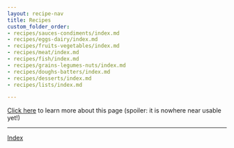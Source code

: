 ```yaml
---
layout: recipe-nav
title: Recipes
custom_folder_order:
- recipes/sauces-condiments/index.md
- recipes/eggs-dairy/index.md
- recipes/fruits-vegetables/index.md
- recipes/meat/index.md
- recipes/fish/index.md
- recipes/grains-legumes-nuts/index.md
- recipes/doughs-batters/index.md
- recipes/desserts/index.md
- recipes/lists/index.md

---
```

[Click here](/recipes/about) to learn more about this page (spoiler: it is nowhere near usable yet!)

***

[Index](/recipes/all-recipes)